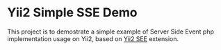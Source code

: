 # Yii2 Simple SSE Demo

This project is to demostrate a simple example of Server Side Event php implementation usage on Yii2, based on [Yii2 SEE](https://github.com/odannyc/yii2-sse) extension.

